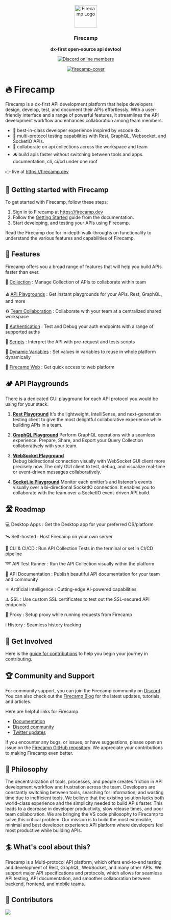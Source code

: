 <p align="center">
<a href="https://firecamp.dev">
  <img src="https://github.com/firecamp-dev/firecamp/blob/main/.github/logo.svg" alt="Firecamp Logo" width="70">
</a>
</p>

<h3 align="center"><b>Firecamp</b></h3>
<p align="center"><b>dx-first open-source api devtool</b></p>

<p align="center">
<a href="https://discord.gg/8hRaqhK">
<img alt="Discord online members" src="https://badgen.net/discord/members/8hRaqhK?color=5865F2&label=Discord&style=for-the-badge" />
</a>
</p>

<p align="center">
  <a href="https://firecamp.dev">
  <img alt ="firecamp-cover" src="https://github.com/firecamp-dev/firecamp/assets/5078921/1ef25fd3-bf97-4bd0-b440-7c1f4ef3eb22"/>
  </a>
</p>

# 🔥 Firecamp

Firecamp is a dx-first API development platform that helps developers design, develop, test, and document their APIs effortlessly. With a user-friendly interface and a range of powerful features, it streamlines the API development workflow and enhances collaboration among team members.

- 🌈  best-in-class developer experience inspired by vscode dx. <br/>
- 📡 multi-protocol testing capabilities with Rest, GraphQL, Websocket, and SocketIO APIs. <br/>
- 👐 collaborate on api collections across the workspace and team <br/>
- ⛺ build apis faster without switching between tools and apps. documentation, cli, ci/cd under one roof <br/>
  

👉 live at https://firecamp.dev


## 🚀 Getting started with Firecamp
To get started with Firecamp, follow these steps:

1. Sign in to Firecamp at https://firecamp.dev
2. Follow the [Getting Started](https://firecamp.io/docs) guide from the documentation.
3. Start developing, and testing your APIs using Firecamp.

Read the Firecamp doc for in-depth walk-throughs on functionality to understand the various features and capabilities of Firecamp. 


## 🔬 Features

Firecamp offers you a broad range of features that will help you build APIs faster than ever.

📂 [Collection](https://firecamp.io/docs/platform/collection) : 
Manage Collection of APIs to collaborate within team <br/>

⛳ [API Playgrounds](https://firecamp.io/docs/rest/introduction) : 
Get instant playgrounds for your APIs. Rest, GraphQL, and more <br/>

♻️ [Team Collaboration](https://firecamp.io/docs/collaboration/getting-started) : 
Collaborate with your team at a centralized shared workspace <br/>

🔐 [Authentication](https://firecamp.io/docs/platform/authentication) : 
Test and Debug your auth endpoints with a range of supported auths <br/>

📠 [Scripts](https://firecamp.io/docs/platform/scripts) : 
Interpret the API with pre-request and tests scripts <br/>

🔩 [Dynamic Variables](https://firecamp.io/docs/platform/environment) : 
Set values in variables to reuse in whole platform dynamically <br/>

📡 [Firecamp Web](https://firecamp.dev) : 
Get quick access to web platform <br/>


## 🏕️ API Playgrounds
There is a dedicated GUI playground for each API protocol you would be using for your stack.

1. [**Rest Playground**](https://firecamp.io/docs/rest/introduction) 
  It's the lightweight, IntelliSense, and next-generation testing client to give the most delightful collaborative experience while building APIs in a team. 

2. [**GraphQL Playground**](https://firecamp.io/docs/graphql/introduction) 
  Perform GraphQL operations with a seamless experience. Prepare, Share, and Export your Query Collection collaboratively with your team.

3. [**WebSocket Playground**](https://firecamp.io/docs/websocket/introduction)  
  Debug bidirectional connection visually with WebSocket GUI client more precisely now. The only GUI client to test, debug, and visualize real-time or event-driven messages collaboratively. 
 
4. [**Socket.io Playground**](https://firecamp.io/docs/socket-io/introduction) 
  Monitor each emitter’s and listener’s events visually over a bi-directional SocketIO connection. It enables you to collaborate with the team over a SocketIO event-driven API build.
 
## 🛣️  Roadmap


💻  Desktop Apps : Get the Desktop app for your preferred OS/platform <br/>

🛰️ Self-hosted : Host Firecamp on your own server

🔁 CLI & CI/CD : Run API Collection Tests in the terminal or set in CI/CD pipeline <br/>

➿  API Test Runner :  Run the API Collection visually within the platform </br>

📄  API Documentation :  Publish beautiful API documentation for your team and community </br>

⚛️ Artificial Intelligence : Cutting-edge AI-powered capabilities </br>

⚓ SSL : Use custom SSL certificates to test out the SSL-secured API endpoints </br>

📝  Proxy : Setup proxy while running requests from Firecamp </br>

ℹ️ History : Seamless history tracking

## 📡 Get Involved 

Here is the [guide for contributions](https://github.com/firecamp-dev/firecamp/blob/main/CONTRIBUTING.md) to help you begin your journey in contributing.

## 🏆 Community and Support

For community support, you can join the Firecamp community on [Discord](https://discord.gg/8hRaqhK). You can also check out the [Firecamp Blog](https://firecamp.io/blog) for the latest updates, tutorials, and articles.

Here are helpful links for Firecamp
- [Documentation](https://firecamp.io/docs)
- [Discord community](https://discord.gg/8hRaqhK)
- [Twitter updates](https://twitter.com/FirecampDev)

If you encounter any bugs, or issues, or have suggestions, please open an issue on the [Firecamp GitHub repository](https://github.com/firecamp-dev/Firecamp). We appreciate your contributions to making Firecamp even better.

## 💭 Philosophy
The decentralization of tools, processes, and people creates friction in API development workflow and frustration across the team. Developers are constantly switching between tools, searching for information, and wasting time due to inefficient tools.
We believe that the existing solution lacks both world-class experience and the simplicity needed to build APIs faster. This leads to a decrease in developer productivity, slow release times, and poor team collaboration.
We are bringing the VS code philosophy to Firecamp to solve this critical problem. Our mission is to build the most extensible, minimal and best developer experience API platform where developers feel most productive while building APIs.

## 🏄  What's cool about this?

Firecamp is a Multi-protocol API platform, which offers end-to-end testing and development of Rest, GraphQL, WebSocket, and many other APIs.
We support major API specifications and protocols, which allows for seamless API testing, API documentation, and smoother collaboration between backend, frontend, and mobile teams.


## 💎 Contributors

<a href="https://github.com/firecamp-dev/firecamp/graphs/contributors">
  <img src="https://contrib.rocks/image?repo=firecamp-dev/firecamp" />
</a>
